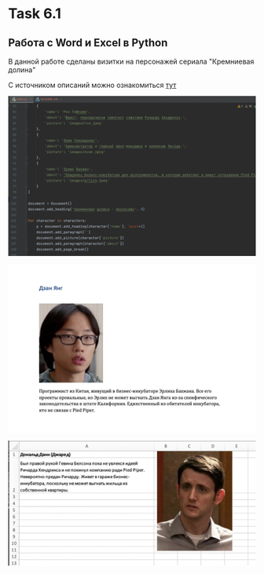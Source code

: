 ﻿# Task 6.1

## Работа с Word и Excel в Python

В данной работе сделаны визитки на персонажей сериала "Кремниевая долина"

С источником описаний можно ознакомиться [тут](https://fanfics.me/fandom882/heroes)

![Screenshot](screenshot_1.png)

![Screenshot](screenshot_2.png)

![Screenshot](screenshot_3.png)